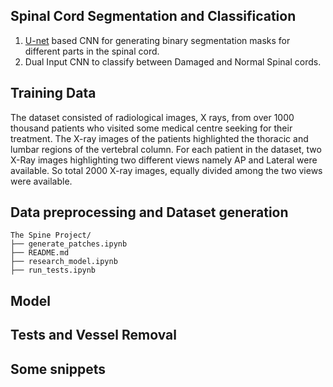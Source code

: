 ## Spinal Cord Segmentation and Classification
1. [U-net](https://arxiv.org/abs/1505.04597) based CNN for generating binary segmentation masks for different parts in the spinal cord.
2. Dual Input CNN to classify between Damaged and Normal Spinal cords.

## Training Data
The dataset consisted of radiological images, X rays, from over 1000 thousand patients who
visited some medical centre seeking for their treatment. The X-ray images of the patients
highlighted the thoracic and lumbar regions of the vertebral column. For each
patient in the dataset, two X-Ray images highlighting two different views namely AP
and Lateral were available. So total 2000 X-ray images, equally divided among the two views were available.

## Data preprocessing and Dataset generation

```
The Spine Project/
├── generate_patches.ipynb
├── README.md
├── research_model.ipynb
├── run_tests.ipynb
```

## Model

## Tests and Vessel Removal

## Some snippets
